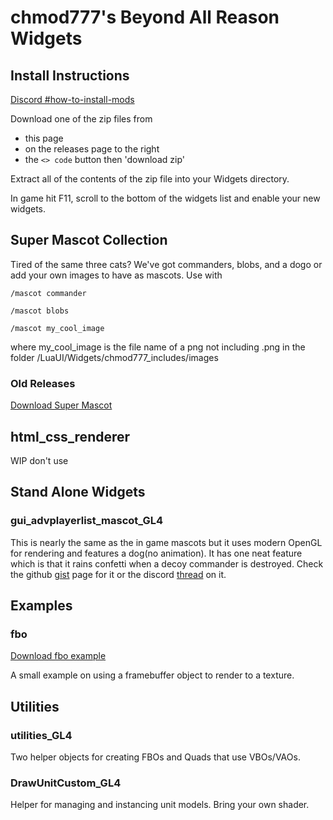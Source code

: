 # chmod777's Beyond All Reason Widgets

## Install Instructions

[Discord #how-to-install-mods](https://discord.com/channels/549281623154229250/831095205175361576)

Download one of the zip files from
* this page
* on the releases page to the right
* the `<> code` button then 'download zip'

Extract all of the contents of the zip file into your Widgets directory.

In game hit F11, scroll to the bottom of the widgets list and enable your new widgets.

## Super Mascot Collection

Tired of the same three cats? We've got commanders, blobs, and a dogo or add your own images to have as mascots.
Use with

`/mascot commander`

`/mascot blobs`

`/mascot my_cool_image`

where my_cool_image is the file name of a png not including .png in the folder /LuaUI/Widgets/chmod777_includes/images

### Old Releases

[Download Super Mascot](https://github.com/jacobguenther/chmod777s_beyond_all_reason_widgets/releases/download/initial/super_mascot_full.zip)


## html_css_renderer

WIP don't use

## Stand Alone Widgets
### gui_advplayerlist_mascot_GL4

This is nearly the same as the in game mascots but it uses modern OpenGL for rendering and features a dog(no animation). It has one neat feature which is that it rains confetti when a decoy commander is destroyed.
Check the github [gist](https://gist.github.com/jacobguenther/5a28845de6c36600b433f894dcbf4e53) page for it or the discord [thread](https://discord.com/channels/549281623154229250/1128225032695459981/1128225032695459981) on it.

## Examples
### fbo

[Download fbo example](https://github.com/jacobguenther/chmod777s_beyond_all_reason_widgets/releases/download/initial/fbo_example.zip)

A small example on using a framebuffer object to render to a texture.

## Utilities
### utilities_GL4
Two helper objects for creating FBOs and Quads that use VBOs/VAOs.

### DrawUnitCustom_GL4
Helper for managing and instancing unit models. Bring your own shader.
